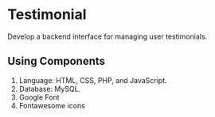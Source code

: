 # Testimonial
 Develop a backend interface for managing user testimonials.

## Using Components
1. Language: HTML, CSS, PHP, and JavaScript.
2. Database: MySQL.
4. Google Font
5. Fontawesome icons




